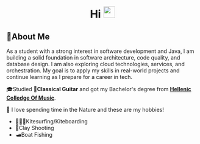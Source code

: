 <h1 align="center">
  Hi
  <img src="https://media.giphy.com/media/hvRJCLFzcasrR4ia7z/giphy.gif" width="30px" height="30px"/>
</h1>

## 🚀About Me
As a student with a strong interest in software development and Java, I am building a solid foundation in software architecture, code quality, and database design. I am also exploring cloud technologies, services, and orchestration. My goal is to apply my skills in real-world projects and continue learning as I prepare for a career in tech.
            
🎓Studied 🎵**Classical Guitar** and got my Bachelor's degree from [**Hellenic Colledge Of Music**](https://hellenic-college-of-music.business.site/).

🌱 I love spending time in the Nature and these are my hobbies!
- 🏄🏻‍♂️Kitesurfing/Kiteboarding
- 🔫Clay Shooting
- 🛥️Boat Fishing

